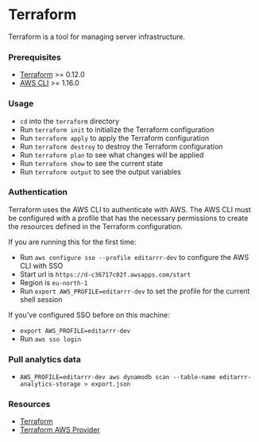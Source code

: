 # Terraform

Terraform is a tool for managing server infrastructure.

### Prerequisites

- [Terraform](https://www.terraform.io/downloads.html) >= 0.12.0
- [AWS CLI](https://docs.aws.amazon.com/cli/latest/userguide/cli-chap-install.html) >= 1.16.0

### Usage

- `cd` into the `terraform` directory
- Run `terraform init` to initialize the Terraform configuration
- Run `terraform apply` to apply the Terraform configuration
- Run `terraform destroy` to destroy the Terraform configuration
- Run `terraform plan` to see what changes will be applied
- Run `terraform show` to see the current state
- Run `terraform output` to see the output variables

### Authentication

Terraform uses the AWS CLI to authenticate with AWS. The AWS CLI must be configured with a profile that has the necessary permissions to create the resources defined in the Terraform configuration.

If you are running this for the first time:
- Run `aws configure sso --profile editarrr-dev` to configure the AWS CLI with SSO
- Start url is `https://d-c36717c02f.awsapps.com/start`
- Region is `eu-north-1`
- Run `export AWS_PROFILE=editarrr-dev` to set the profile for the current shell session

If you've configured SSO before on this machine:
- `export AWS_PROFILE=editarrr-dev`
- Run `aws sso login`

### Pull analytics data

-  `AWS_PROFILE=editarrr-dev aws dynamodb scan --table-name editarrr-analytics-storage > export.json`

### Resources

- [Terraform](https://www.terraform.io/)
- [Terraform AWS Provider](https://www.terraform.io/docs/providers/aws/index.html)
